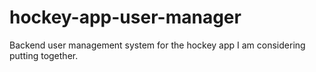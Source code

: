 # hockey-app-user-manager
Backend user management system for the hockey app I am considering putting together.
